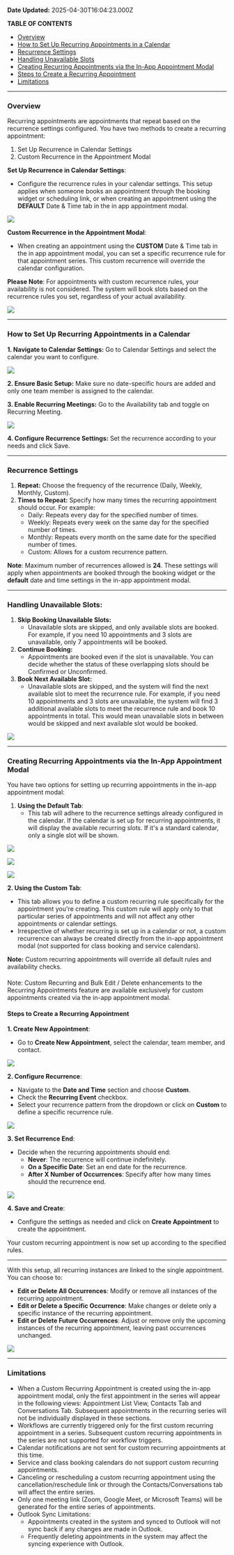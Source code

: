 **Date Updated:** 2025-04-30T16:04:23.000Z
  
  
**TABLE OF CONTENTS**

* [Overview](#Overview)
* [How to Set Up Recurring Appointments in a Calendar](#How-to-Set-Up-Recurring-Appointments-in-a-Calendar)
* [Recurrence Settings](#Recurrence-Settings)
* [Handling Unavailable Slots](#Handling-Unavailable-Slots%3A)
* [Creating Recurring Appointments via the In-App Appointment Modal](#Creating-Recurring-Appointments-via-the-In-App-Appointment-Modal)[](#Steps-to-Create-a-Recurring-Appointment)
* [Steps to Create a Recurring Appointment](#Steps-to-Create-a-Recurring-Appointment)
* [Limitations](#Limitations)

---

### **Overview**

  
Recurring appointments are appointments that repeat based on the recurrence settings configured. You have two methods to create a recurring appointment:

1. Set Up Recurrence in Calendar Settings
2. Custom Recurrence in the Appointment Modal

  
**Set Up Recurrence in Calendar Settings**:

* Configure the recurrence rules in your calendar settings. This setup applies when someone books an appointment through the booking widget or scheduling link, or when creating an appointment using the **DEFAULT** Date & Time tab in the in app appointment modal.

  
![](https://s3.amazonaws.com/cdn.freshdesk.com/data/helpdesk/attachments/production/155035029663/original/EsLyXsQ2QY96XF7EB4bRDgQfZho1scaENQ.png?1729405622)

  
**Custom Recurrence in the Appointment Modal**:

* When creating an appointment using the **CUSTOM** Date & Time tab in the in app appointment modal, you can set a specific recurrence rule for that appointment series. This custom recurrence will override the calendar configuration.

  
**Please Note**: For appointments with custom recurrence rules, your availability is not considered. The system will book slots based on the recurrence rules you set, regardless of your actual availability.

  
![](https://s3.amazonaws.com/cdn.freshdesk.com/data/helpdesk/attachments/production/155035029707/original/ClkD0nRh1zFkwtDV894oh7N6YPn6Sn1dpw.png?1729405798)

  
---

### **How to Set Up Recurring Appointments in a Calendar**

  
**1\. Navigate to Calendar Settings:** Go to Calendar Settings and select the calendar you want to configure.

  
![](https://s3.amazonaws.com/cdn.freshdesk.com/data/helpdesk/attachments/production/155035029750/original/BgwCRFkYMYOX-_ehd4l4cbCds2qpvj6Q0Q.png?1729405902)

  
**2\. Ensure Basic Setup:** Make sure no date-specific hours are added and only one team member is assigned to the calendar.

  
**3\. Enable Recurring Meetings:** Go to the Availability tab and toggle on Recurring Meeting.

  
![](https://s3.amazonaws.com/cdn.freshdesk.com/data/helpdesk/attachments/production/155035029817/original/YdbUdRZfotW5SNlJRqXQeHsDmaIIpU3v5A.png?1729405972)

  
**4\. Configure Recurrence Settings:** Set the recurrence according to your needs and click Save.

---

### **Recurrence Settings**

1. **Repeat:** Choose the frequency of the recurrence (Daily, Weekly, Monthly, Custom).
2. **Times to Repeat:** Specify how many times the recurring appointment should occur. For example:  
   * Daily: Repeats every day for the specified number of times.  
   * Weekly: Repeats every week on the same day for the specified number of times.  
   * Monthly: Repeats every month on the same date for the specified number of times.  
   * Custom: Allows for a custom recurrence pattern.

  
**Note**: Maximum number of recurrences allowed is **24**. These settings will apply when appointments are booked through the booking widget or the **default** date and time settings in the in-app appointment modal.

---

### **Handling Unavailable Slots:**

1. **Skip Booking Unavailable Slots:**  
   * Unavailable slots are skipped, and only available slots are booked. For example, if you need 10 appointments and 3 slots are unavailable, only 7 appointments will be booked.
2. **Continue Booking:**  
   * Appointments are booked even if the slot is unavailable. You can decide whether the status of these overlapping slots should be Confirmed or Unconfirmed.
3. **Book Next Available Slot:**  
   * Unavailable slots are skipped, and the system will find the next available slot to meet the recurrence rule. For example, if you need 10 appointments and 3 slots are unavailable, the system will find 3 additional available slots to meet the recurrence rule and book 10 appointments in total. This would mean unavailable slots in between would be skipped and next available slot would be booked.

  
![](https://s3.amazonaws.com/cdn.freshdesk.com/data/helpdesk/attachments/production/155035029965/original/kp8wNMsMVNPlLrXbBvvgqVvo5npO8l7oMA.png?1729406316)

  
---

### **Creating Recurring Appointments via the In-App Appointment Modal**

  
You have two options for setting up recurring appointments in the in-app appointment modal:

1. **Using the Default Tab**:  
   * This tab will adhere to the recurrence settings already configured in the calendar. If the calendar is set up for recurring appointments, it will display the available recurring slots. If it's a standard calendar, only a single slot will be shown.
  
  
![](https://s3.amazonaws.com/cdn.freshdesk.com/data/helpdesk/attachments/production/155035030186/original/lUX-9YlldQr5S41p98UckTOEMspIzsOiMg.png?1729406964)

  
![](https://s3.amazonaws.com/cdn.freshdesk.com/data/helpdesk/attachments/production/155035030202/original/eBXCLidln886C7GKykNpFMj4U0ff6knsqQ.png?1729406981)

  
![](https://s3.amazonaws.com/cdn.freshdesk.com/data/helpdesk/attachments/production/155035030207/original/l950N6__VK_qgvo70bhiPCEhohxApq5LCQ.png?1729407014)

  
**2\. Using the Custom Tab**:

* This tab allows you to define a custom recurring rule specifically for the appointment you're creating. This custom rule will apply only to that particular series of appointments and will not affect any other appointments or calendar settings.
* Irrespective of whether recurring is set up in a calendar or not, a custom recurrence can always be created directly from the in-app appointment modal (not supported for class booking and service calendars).

  
**Note:** Custom recurring appointments will override all default rules and availability checks.
  
  
#### 

Note: Custom Recurring and Bulk Edit / Delete enhancements to the Recurring Appointments feature are available exclusively for custom appointments created via the in-app appointment modal.

  
#### Steps to Create a Recurring Appointment

  
**1\. Create New Appointment**:

* Go to **Create New Appointment**, select the calendar, team member, and contact.

  
![](https://s3.amazonaws.com/cdn.freshdesk.com/data/helpdesk/attachments/production/155035030440/original/_7iWfl8WqbKgePngfJueXEGTgvnDqyrDUg.png?1729407865)

  
**2\. Configure Recurrence**:

* Navigate to the **Date and Time** section and choose **Custom**.
* Check the **Recurring Event** checkbox.
* Select your recurrence pattern from the dropdown or click on **Custom** to define a specific recurrence rule.

  
![](https://s3.amazonaws.com/cdn.freshdesk.com/data/helpdesk/attachments/production/155035030572/original/cBOWqwp0pCCP02PHARyOC-Z43kTIYEl-ag.png?1729408425)

  
**3\. Set Recurrence End**:

* Decide when the recurring appointments should end:  
   * **Never**: The recurrence will continue indefinitely.  
   * **On a Specific Date**: Set an end date for the recurrence.  
   * **After X Number of Occurrences**: Specify after how many times should the recurrence end.

  
![](https://s3.amazonaws.com/cdn.freshdesk.com/data/helpdesk/attachments/production/155035030595/original/E4iE9YV2WY7sxE4tfDXHm1t2Gs-jkutzZQ.png?1729408468)

  
**4\. Save and Create**:

* Configure the settings as needed and click on **Create Appointment** to create the appointment.

  
Your custom recurring appointment is now set up according to the specified rules.

---

With this setup, all recurring instances are linked to the single appointment. You can choose to:

* **Edit or Delete All Occurrences**: Modify or remove all instances of the recurring appointment.
* **Edit or Delete a Specific Occurrence**: Make changes or delete only a specific instance of the recurring appointment.
* **Edit or Delete Future Occurrences**: Adjust or remove only the upcoming instances of the recurring appointment, leaving past occurrences unchanged.

  
![](https://s3.amazonaws.com/cdn.freshdesk.com/data/helpdesk/attachments/production/155035030886/original/x0CFmQ6S6mPY_Bcwj7xc-ykNteLSDJxzxg.png?1729409649)

---

### **Limitations**

* When a Custom Recurring Appointment is created using the in-app appointment modal, only the first appointment in the series will appear in the following views: Appointment List View, Contacts Tab and Conversations Tab. Subsequent appointments in the recurring series will not be individually displayed in these sections.
* Workflows are currently triggered only for the first custom recurring appointment in a series. Subsequent custom recurring appointments in the series are not supported for workflow triggers.
* Calendar notifications are not sent for custom recurring appointments at this time.
* Service and class booking calendars do not support custom recurring appointments.
* Canceling or rescheduling a custom recurring appointment using the cancellation/reschedule link or through the Contacts/Conversations tab will affect the entire series.
* Only one meeting link (Zoom, Google Meet, or Microsoft Teams) will be generated for the entire series of appointments.
* Outlook Sync Limitations:  
   * Appointments created in the system and synced to Outlook will not sync back if any changes are made in Outlook.  
   * Frequently deleting appointments in the system may affect the syncing experience with Outlook.

  